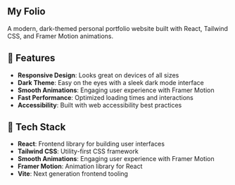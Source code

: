 ## My Folio

A modern, dark-themed personal portfolio website built with React, Tailwind CSS, and Framer Motion animations.

## 🚀 Features

- **Responsive Design**: Looks great on devices of all sizes
- **Dark Theme**: Easy on the eyes with a sleek dark mode interface
- **Smooth Animations**: Engaging user experience with Framer Motion
- **Fast Performance**: Optimized loading times and interactions
- **Accessibility**: Built with web accessibility best practices

## 🧰 Tech Stack

- **React**: Frontend library for building user interfaces
- **Tailwind CSS**: Utility-first CSS framework
- **Smooth Animations**: Engaging user experience with Framer Motion
- **Framer Motion**: Animation library for React
- **Vite**: Next generation frontend tooling
